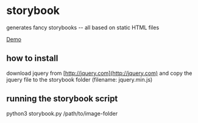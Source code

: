 # storybook
generates fancy storybooks -- all based on static HTML files

[Demo](https://mtill.github.io/storybook/Demo/index.html])


## how to install
download jquery from [http://jquery.com](http://jquery.com) and copy the jquery file to the storybook folder (filename: jquery.min.js)

## running the storybook script
python3 storybook.py /path/to/image-folder

